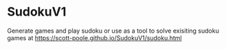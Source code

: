 # SudokuV1
Generate games and play sudoku or use as a tool to solve exisiting sudoku games at https://scott-poole.github.io/SudokuV1/sudoku.html
